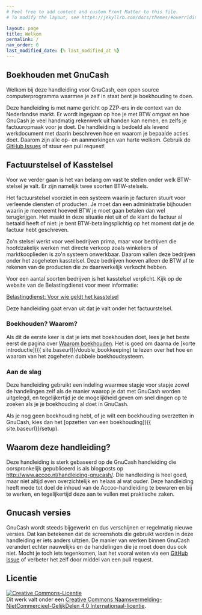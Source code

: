```yaml
---
# Feel free to add content and custom Front Matter to this file.
# To modify the layout, see https://jekyllrb.com/docs/themes/#overriding-theme-defaults

layout: page
title: Welkom
permalink: /
nav_order: 0
last_modified_date: {% last_modified_at %}
---
```


## Boekhouden met GnuCash

Welkom bij deze handleiding voor GnuCash, een open source computerprogramma
waarmee je zelf in staat bent je boekhouding te doen.

Deze handleiding is met name gericht op ZZP-ers in de context van de Nederlandse
markt. Er wordt ingegaan op hoe je met BTW omgaat en hoe GnuCash je veel handmatig
rekenwerk uit handen kan nemen, en zelfs je factuuropmaak voor je doet.
De handleiding is bedoeld als levend werkdocument met daarin beschreven hoe en waarom je bepaalde acties doet. Daarom zijn alle op- en aanmerkingen van harte welkom. Gebruik de [GitHub Issues](https://github.com/mauritslamers/boekhouden-met-gnucash/issues) of stuur een pull request!

## Factuurstelsel of Kasstelsel
Voor we verder gaan is het van belang om vast te stellen onder welk BTW-stelsel je valt.
Er zijn namelijk twee soorten BTW-stelsels.

Het factuurstelsel voorziet in een systeem waarin je facturen stuurt voor verleende diensten of producten. Je moet dan een administratie bijhouden waarin je meeneemt hoeveel BTW je moet gaan betalen dan wel terugkrijgen. Het maakt in deze situatie niet uit of de klant de factuur al betaald heeft of niet: je bent BTW-betalingsplichtig op het moment dat je de factuur hebt geschreven.

Zo'n stelsel werkt voor veel bedrijven prima, maar voor bedrijven die hoofdzakelijk werken met directe verkoop zoals winkeliers of marktkooplieden is zo'n systeem onwerkbaar. Daarom vallen deze bedrijven onder het zogeheten kasstelsel. Deze bedrijven hoeven alleen de BTW af te rekenen van de producten die ze daarwerkelijk verkocht hebben.

Voor een aantal soorten bedrijven is het kasstelsel verplicht. Kijk op de website van de Belastingdienst voor meer informatie:

[Belastingdienst: Voor wie geldt het kasstelsel](https://www.belastingdienst.nl/wps/wcm/connect/bldcontentnl/belastingdienst/zakelijk/btw/btw_aangifte_doen_en_betalen/bereken_het_bedrag/hoe_berekent_u_het_btw_bedrag/kasstelsel/voor_wie_geldt_het_kasstelsel)


Deze handleiding gaat ervan uit dat je valt onder het factuurstelsel.

### Boekhouden? Waarom?

Als dit de eerste keer is dat je iets met boekhouden doet, lees je het beste eerst
de pagina over [Waarom boekhouden]({{site.baseurl}}/why_bookkeeping).
Het is goed om daarna de [korte introductie]({{ site.baseurl}}/double_bookkeeping) te lezen over het hoe en waarom van het
zogeheten dubbele boekhoudsysteem.

### Aan de slag
Deze handleiding gebruikt een indeling waarmee stapje voor stapje zowel de handelingen zelf als
de manier waarop je dat met GnuCash worden uitgelegd, en tegelijkertijd je de mogelijkheid geven
om snel dingen op te zoeken als je je boekhouding al doet in GnuCash.

Als je nog geen boekhouding hebt, of je wilt een boekhouding overzetten in GnuCash, kies dan het [opzetten van een boekhouding]({{ site.baseurl}}/setup).

## Waarom deze handleiding?

Deze handleiding is sterk gebaseerd op de GnuCash handleiding die oorspronkelijk
gepubliceerd is als blogposts op http://www.accoo.nl/handleiding-gnucash/.
Die handleiding is heel goed, maar niet altijd even overzichtelijk en helaas al
wat ouder. Deze handleiding heeft mede tot doel de inhoud van de Accoo-handleiding te bewaren en
bij te werken, en tegelijkertijd deze aan te vullen met praktische zaken.

## Gnucash versies

GnuCash wordt steeds bijgewerkt en dus verschijnen er regelmatig nieuwe versies.
Dat kan betekenen dat de screenshots die gebruikt worden in deze handleiding er iets anders
uitzien. De manier van werken binnen GnuCash verandert echter nauwelijks en de handelingen
die je moet doen dus ook niet. Mocht je toch iets tegenkomen, laat het vooral weten via een
[GitHub Issue](https://github.com/mauritslamers/boekhouden-met-gnucash/issues) of verbeter het
zelf door middel van een pull request.

## Licentie
<a rel="license" href="http://creativecommons.org/licenses/by-nc-sa/4.0/"><img alt="Creative Commons-Licentie" style="border-width:0" src="https://i.creativecommons.org/l/by-nc-sa/4.0/88x31.png" /></a><br />Dit werk valt onder een <a rel="license" href="http://creativecommons.org/licenses/by-nc-sa/4.0/">Creative Commons Naamsvermelding-NietCommercieel-GelijkDelen 4.0 Internationaal-licentie</a>.


<!-- Lees hier over veelvoorkomende handelingen. -->
<!-- [See configuration options]({{ site.baseurl }}{% link pages/test.md %}) -->
